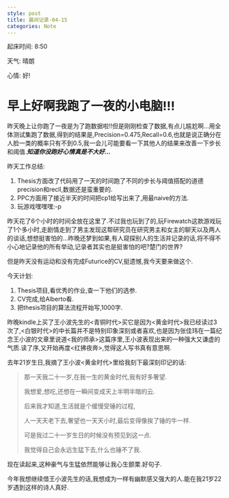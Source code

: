 ```yaml
---
style: post
title: 晨间记录-04-15
categories: Note
---
```


起床时间:  8:50

天气:  晴朗

心情:  好!


早上好啊我跑了一夜的小电脑!!!
===

昨天晚上让你跑了一夜是为了跑数据啦!!但是刚刚检查了数据,有点儿尴尬啊...用全体测试集跑了数据,得到的结果是,Precision=0.475,Recall=0.6,也就是说正确分在人脸一类的概率只有不到0.5,我一会儿可能要看一下其他人的结果来改善一下步长和阈值.***知道你没跑好心情真是不大好...***

昨天工作总结:

1. Thesis方面改了代码用了一天的时间跑了不同的步长与阈值搭配的道德precision和recll,数据还是蛮重要的.
2. PPC方面用了接近半天的时间把cp1给写出来了,用最naive的方法.
3. 玩游戏嘿嘿嘿:-p

昨天花了6个小时的时间全放在这里了.不过我也玩到了的,玩Firewatch这款游戏玩了1个多小时,走剧情走到了男主发现这帮研究员在研究男主和女主的聊天以及两人的谈话,想想挺害怕的...昨晚还梦到如果,有人窥探别人的生活并记录的话,将不得不小心地记录他的所有举动,记录者其实也是挺害怕的吧?楚门的世界?

但是昨天没有运动和没有完成Futurice的CV,挺遗憾,我今天要来做这个.

今天计划:

1. Thesis项目,看优秀的作业,查一下他们的选参.
2. CV完成,给Alberto看.
3. 把thesis项目的算法流程开始写,1000字.

昨晚kindle上买了王小波先生的<青铜时代>买它是因为<黄金时代>我已经读过3次了,<白银时代>的中长篇并不是特别印象深刻或者喜欢,也是因为张佳玮在一篇纪念王小波的文章里说道<我的师承>这篇序里,王小波表现出来的一种强大又谦虚的气质.读了序,又开始再度<红拂夜奔>,觉得这人写书真有意思啊.

去年21岁生日,我摘了王小波<黄金时代>里给我刻下最深刻印记的话:

> 那一天我二十一岁,在我一生的黄金时代,我有好多奢望.
>
> 我想爱,想吃,还想在一瞬间变成天上半明半暗的云.
>
> 后来我才知道,生活就是个缓慢受锤的过程,
>
> 人一天天老下去,奢望也一天天小时,最后变得像挨了锤的牛一样.
>
> 可是我过二十一岁生日的时候没有预见到这一点.
>
> 我觉得自己会永远生猛下去,什么也锤不了我.

现在读起来,这种豪气与生猛依然能够让我心生颤栗.好句子.

今年我想继续借王小波先生的话,我想成为一样有幽默感又强大的人.能在我21岁22岁遇到这样的诗人真好.
